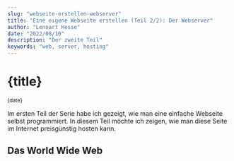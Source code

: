 ```yaml
---
slug: "webseite-erstellen-webserver"
title: "Eine eigene Webseite erstellen (Teil 2/2): Der Webserver"
author: "Lennart Hesse"
date: "2022/08/10"
description: "Der zweite Teil"
keywords: "web, server, hosting"
---
```


# {title}

<p><small>{date}</small></p>

Im ersten Teil der Serie habe ich gezeigt, wie man eine einfache Webseite selbst programmiert. In diesem Teil möchte ich zeigen, wie man diese Seite im Internet preisgünstig hosten kann.

## Das World Wide Web